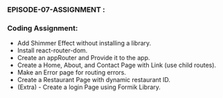### EPISODE-07-ASSIGNMENT :

### Coding Assignment:

- Add Shimmer Effect without installing a library.
- Install react-router-dom.
- Create an appRouter and Provide it to the app.
- Create a Home, About, and Contact Page with Link (use child routes).
- Make an Error page for routing errors.
- Create a Restaurant Page with dynamic restaurant ID.
- (Extra) - Create a login Page using Formik Library.